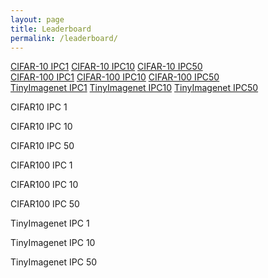 ```yaml
---
layout: page
title: Leaderboard
permalink: /leaderboard/
---
```

<link rel="stylesheet" href="https://cdn.datatables.net/1.10.21/css/jquery.dataTables.min.css">
<link rel="stylesheet" href="../css/main.css" />
<script type="text/javascript" src="https://code.jquery.com/jquery-3.5.1.js"></script>
<script type="text/javascript" src="https://cdn.datatables.net/1.10.21/js/jquery.dataTables.min.js"></script>



<div id="leaderboard" class="container button-list">
  <a class="button" href="#div_cifar10_ipc1_heading">CIFAR-10 IPC1</a>
  <a class="button" href="#div_cifar10_ipc10_heading">CIFAR-10 IPC10</a>
  <a class="button" href="#div_cifar10_ipc50_heading">CIFAR-10 IPC50</a>
</div>
<div id="leaderboard" class="container button-list">
  <a class="button" href="#div_cifar100_ipc1_heading">CIFAR-100 IPC1</a>
  <a class="button" href="#div_cifar100_ipc10_heading">CIFAR-100 IPC10</a>
  <a class="button" href="#div_cifar100_ipc50_heading">CIFAR-100 IPC50</a>
</div>
<div id="leaderboard" class="container button-list">
  <a class="button" href="#div_tinyimagenet_ipc1_heading">TinyImagenet IPC1</a>
  <a class="button" href="#div_tinyimagenet_ipc10_heading">TinyImagenet IPC10</a>
  <a class="button" href="#div_tinyimagenet_ipc50_heading">TinyImagenet IPC50</a>
</div>

<section class="container" id="div_cifar10_ipc1_heading">
  <div class="heading">
    <p>
    CIFAR10 IPC 1
    </p>
  </div>
  <div id="div_cifar10_ipc1"></div>
</section>

<section class="container" id="div_cifar10_ipc10_heading">
  <div class="heading">
    <p>
    CIFAR10 IPC 10
    </p>
  </div>
  <div id="div_cifar10_ipc10"></div>
</section>

<section class="container" id="div_cifar10_ipc50_heading">
  <div class="heading">
    <p>
    CIFAR10 IPC 50
    </p>
  </div>
  <div id="div_cifar10_ipc50"></div>
</section>

<section class="container" id="div_cifar100_ipc1_heading">
  <div class="heading">
    <p>
    CIFAR100 IPC 1
    </p>
  </div>
  <div id="div_cifar100_ipc1"></div>
</section>

<section class="container" id="div_cifar100_ipc10_heading">
  <div class="heading">
    <p>
    CIFAR100 IPC 10
    </p>
  </div>
  <div id="div_cifar100_ipc10"></div>
</section>

<section class="container" id="div_cifar100_ipc50_heading">
  <div class="heading">
    <p>
    CIFAR100 IPC 50
    </p>
  </div>
  <div id="div_cifar100_ipc50"></div>
</section>

<section class="container" id="div_tinyimagenet_ipc1_heading">
  <div class="heading">
    <p>
    TinyImagenet IPC 1
    </p>
  </div>
  <div id="div_tinyimagenet_ipc1"></div>
</section>

<section class="container" id="div_tinyimagenet_ipc10_heading">
  <div class="heading">
    <p>
    TinyImagenet IPC 10
    </p>
  </div>
  <div id="div_tinyimagenet_ipc10"></div>
</section>

<section class="container" id="div_tinyimagenet_ipc50_heading">
  <div class="heading">
    <p>
    TinyImagenet IPC 50
    </p>
  </div>
  <div id="div_tinyimagenet_ipc50"></div>
</section>

<script>
    $("#div_cifar10_ipc1").load("../tables/cifar10-ipc1.html", function() {
      $('#cifar10-ipc1').DataTable();
    });
    $("#div_cifar10_ipc10").load("../tables/cifar10-ipc10.html", function() {
      $('#cifar10-ipc10').DataTable();
    });
    $("#div_cifar10_ipc50").load("../tables/cifar10-ipc50.html", function() {
      $('#cifar10-ipc50').DataTable();
    });
    $("#div_cifar100_ipc1").load("../tables/cifar100-ipc1.html", function() {
      $('#cifar10-ipc1').DataTable();
    });
    $("#div_cifar100_ipc10").load("../tables/cifar100-ipc10.html", function() {
      $('#cifar10-ipc10').DataTable();
    });
    $("#div_cifar100_ipc50").load("../tables/cifar100-ipc50.html", function() {
      $('#cifar10-ipc50').DataTable();
    });
    $("#div_tinyimagenet_ipc1").load("../tables/tinyimagenet-ipc1.html", function() {
      $('#tinyimagenet-ipc1').DataTable();
    });
    $("#div_tinyimagenet_ipc10").load("../tables/tinyimagenet-ipc10.html", function() {
      $('#tinyimagenet-ipc10').DataTable();
    });
    $("#div_tinyimagenet_ipc50").load("../tables/tinyimagenet-ipc50.html", function() {
      $('#tinyimagenet-ipc50').DataTable();
    });
</script>
<script>
    $(document).ready(function() {
    });
</script>



